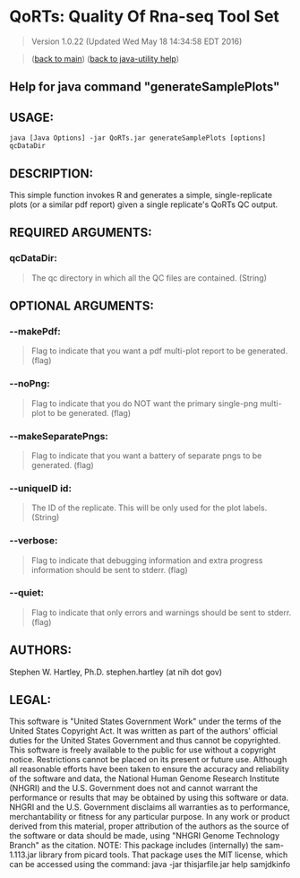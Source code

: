 # QoRTs: Quality Of Rna-seq Tool Set
> Version 1.0.22 (Updated Wed May 18 14:34:58 EDT 2016)

> ([back to main](../index.html)) ([back to java-utility help](index.html))

## Help for java command "generateSamplePlots"

## USAGE:

    java [Java Options] -jar QoRTs.jar generateSamplePlots [options] qcDataDir


## DESCRIPTION:

This simple function invokes R and generates a simple, single\-replicate plots \(or a similar pdf report\) given a single replicate's QoRTs QC output\.

## REQUIRED ARGUMENTS:
### qcDataDir:

> The qc directory in which all the QC files are contained. (String)



## OPTIONAL ARGUMENTS:
### --makePdf:

> Flag to indicate that you want a pdf multi-plot report to be generated. (flag)

### --noPng:

> Flag to indicate that you do NOT want the primary single-png multi-plot to be generated. (flag)

### --makeSeparatePngs:

> Flag to indicate that you want a battery of separate pngs to be generated. (flag)

### --uniqueID id:

> The ID of the replicate. This will be only used for the plot labels. (String)

### --verbose:

> Flag to indicate that debugging information and extra progress information should be sent to stderr. (flag)

### --quiet:

> Flag to indicate that only errors and warnings should be sent to stderr. (flag)

## AUTHORS:

Stephen W\. Hartley, Ph\.D\. stephen\.hartley \(at nih dot gov\)

## LEGAL:

 This software is "United States Government Work" under the terms of the United States Copyright  Act\.  It was written as part of the authors' official duties for the United States Government and  thus cannot be copyrighted\.  This software is freely available to the public for use without a  copyright notice\.  Restrictions cannot be placed on its present or future use\.  Although all reasonable efforts have been taken to ensure the accuracy and reliability of the  software and data, the National Human Genome Research Institute \(NHGRI\) and the U\.S\. Government  does not and cannot warrant the performance or results that may be obtained by using this software  or data\.  NHGRI and the U\.S\. Government disclaims all warranties as to performance, merchantability  or fitness for any particular purpose\.  In any work or product derived from this material, proper attribution of the authors as the source  of the software or data should be made, using "NHGRI Genome Technology Branch" as the citation\.  NOTE: This package includes \(internally\) the sam\-1\.113\.jar library from picard tools\. That package uses the MIT license, which can be accessed using the command:  java \-jar thisjarfile\.jar help samjdkinfo


